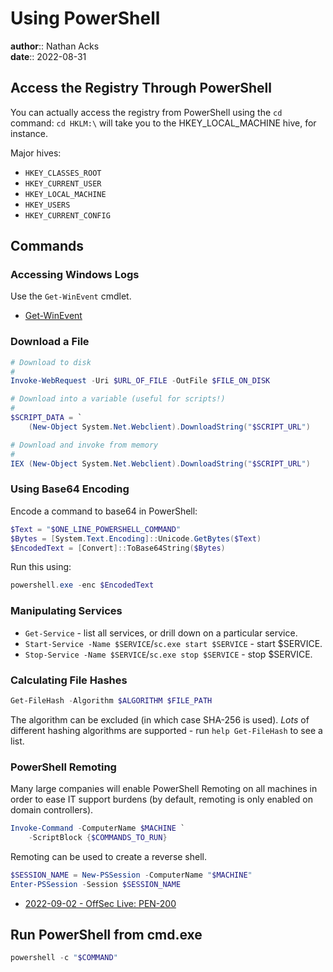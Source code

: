 # Using PowerShell

**author**:: Nathan Acks  
**date**:: 2022-08-31

## Access the Registry Through PowerShell

You can actually access the registry from PowerShell using the `cd` command: `cd HKLM:\` will take you to the HKEY_LOCAL_MACHINE hive, for instance.

Major hives:

* `HKEY_CLASSES_ROOT`
* `HKEY_CURRENT_USER`
* `HKEY_LOCAL_MACHINE`
* `HKEY_USERS`
* `HKEY_CURRENT_CONFIG`

## Commands

### Accessing Windows Logs

Use the `Get-WinEvent` cmdlet.

* [Get-WinEvent](get-winevent.md)

### Download a File

```powershell
# Download to disk
#
Invoke-WebRequest -Uri $URL_OF_FILE -OutFile $FILE_ON_DISK

# Download into a variable (useful for scripts!)
#
$SCRIPT_DATA = `
	(New-Object System.Net.Webclient).DownloadString("$SCRIPT_URL")

# Download and invoke from memory
#
IEX (New-Object System.Net.Webclient).DownloadString("$SCRIPT_URL")
```

### Using Base64 Encoding

Encode a command to base64 in PowerShell:

```powershell
$Text = "$ONE_LINE_POWERSHELL_COMMAND"
$Bytes = [System.Text.Encoding]::Unicode.GetBytes($Text)
$EncodedText = [Convert]::ToBase64String($Bytes)
```

Run this using:

```powershell
powershell.exe -enc $EncodedText
```

### Manipulating Services

* `Get-Service` - list all services, or drill down on a particular service.
* `Start-Service -Name $SERVICE`/`sc.exe start $SERVICE` - start $SERVICE.
* `Stop-Service -Name $SERVICE`/`sc.exe stop $SERVICE` - stop $SERVICE.

### Calculating File Hashes

```powershell
Get-FileHash -Algorithm $ALGORITHM $FILE_PATH
```

The algorithm can be excluded (in which case SHA-256 is used). *Lots* of different hashing algorithms are supported - run `help Get-FileHash` to see a list.

### PowerShell Remoting

Many large companies will enable PowerShell Remoting on all machines in order to ease IT support burdens (by default, remoting is only enabled on domain controllers).

```powershell
Invoke-Command -ComputerName $MACHINE `
	-ScriptBlock {$COMMANDS_TO_RUN}
```

Remoting can be used to create a reverse shell.

```powershell
$SESSION_NAME = New-PSSession -ComputerName "$MACHINE"
Enter-PSSession -Session $SESSION_NAME
```

* [2022-09-02 - OffSec Live: PEN-200](../log/2022-09-02-offsec-live-pen-200.md)

## Run PowerShell from cmd.exe

```powershell
powershell -c "$COMMAND"
```
